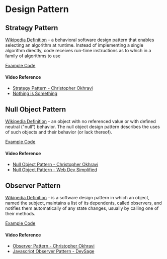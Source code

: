 # Design Pattern

## Strategy Pattern
[Wikipedia Definition](https://en.wikipedia.org/wiki/Strategy_pattern) - a behavioral software design pattern that enables selecting an algorithm at runtime. Instead of implementing a single algorithm directly, code receives run-time instructions as to which in a family of algorithms to use

[Example Code](./strategy/index.js)

#### Video Reference
* [Strategy Pattern - Christopher Okhravi](https://www.youtube.com/watch?v=v9ejT8FO-7I&list=PLrhzvIcii6GNjpARdnO4ueTUAVR9eMBpc&index=3)
* [Nothing is Something](https://www.youtube.com/watch?v=OMPfEXIlTVE)

## Null Object Pattern
[Wikipedia Definition](https://en.wikipedia.org/wiki/Null_object_pattern) - an object with no referenced value or with defined neutral ("null") behavior. The null object design pattern describes the uses of such objects and their behavior (or lack thereof).

[Example Code](./nullObject/index.js)

#### Video Reference
* [Null Object Pattern - Christopher Okhravi](https://www.youtube.com/watch?v=rQ7BzfRz7OY&list=PLrhzvIcii6GNjpARdnO4ueTUAVR9eMBpc&index=19)
* [Null Object Pattern - Web Dev Simplified](https://www.youtube.com/watch?v=D4Dja5WSZoA)

## Observer Pattern
[Wikipedia Definition](https://en.wikipedia.org/wiki/Observer_pattern) - is a software design pattern in which an object, named the subject, maintains a list of its dependents, called observers, and notifies them automatically of any state changes, usually by calling one of their methods.

[Example Code](./observer/index.js)

#### Video Reference
* [Observer Pattern - Christopher Okhravi](https://www.youtube.com/watch?v=_BpmfnqjgzQ&list=PLrhzvIcii6GNjpARdnO4ueTUAVR9eMBpc&index=3)
* [Javascript Observer Pattern - DevSage](https://www.youtube.com/watch?v=45TeJEmcqk8)
